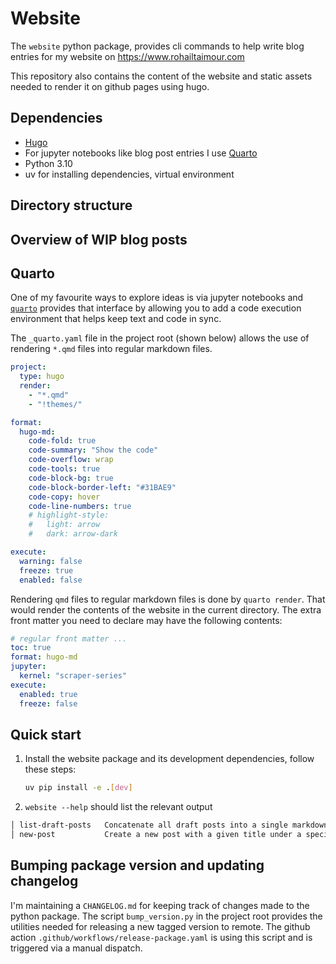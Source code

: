# Website

The `website` python package, provides cli commands to help write blog entries
for my website on https://www.rohailtaimour.com

This repository also contains the content of the website and static assets
needed to render it on github pages using hugo.

## Dependencies

- [Hugo](https://github.com/gohugoio/hugo/releases/download/v0.111.3/hugo_extended_0.111.3_linux-amd64.tar.gz)
- For jupyter notebooks like blog post entries I use
  [Quarto](https://github.com/quarto-dev/quarto-cli/releases/download/v1.3.450/quarto-1.3.450-macos.tar.gz)
- Python 3.10
- uv for installing dependencies, virtual environment

## Directory structure

## Overview of WIP blog posts

## Quarto

One of my favourite ways to explore ideas is via jupyter notebooks and
[`quarto`](https://quarto.org/docs/websites/) provides that interface by
allowing you to add a code execution environment that helps keep text and code
in sync.

The `_quarto.yaml` file in the project root (shown below) allows the use of
rendering `*.qmd` files into regular markdown files.

```yaml
project:
  type: hugo
  render:
    - "*.qmd"
    - "!themes/"

format:
  hugo-md:
    code-fold: true
    code-summary: "Show the code"
    code-overflow: wrap
    code-tools: true
    code-block-bg: true
    code-block-border-left: "#31BAE9"
    code-copy: hover
    code-line-numbers: true
    # highlight-style:
    #   light: arrow
    #   dark: arrow-dark

execute:
  warning: false
  freeze: true
  enabled: false
```

Rendering `qmd` files to regular markdown files is done by `quarto render`. That
would render the contents of the website in the current directory. The extra
front matter you need to declare may have the following contents:

```yaml
# regular front matter ...
toc: true
format: hugo-md
jupyter:
  kernel: "scraper-series"
execute:
  enabled: true
  freeze: false
```

## Quick start

1. Install the website package and its development dependencies, follow these
   steps:
   ```bash
   uv pip install -e .[dev]
   ```
2. `website --help` should list the relevant output

```bash
│ list-draft-posts   Concatenate all draft posts into a single markdown file.
│ new-post           Create a new post with a given title under a specified category.
```

## Bumping package version and updating changelog

I'm maintaining a `CHANGELOG.md` for keeping track of changes made to the python
package. The script `bump_version.py` in the project root provides the utilities
needed for releasing a new tagged version to remote. The github action
`.github/workflows/release-package.yaml` is using this script and is triggered
via a manual dispatch.
